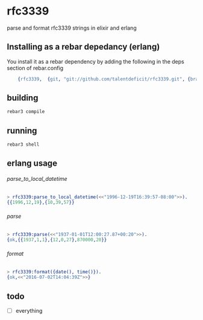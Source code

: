 # rfc3339

parse and format rfc3339 strings in elixir and erlang

## Installing as a rebar depedancy (erlang)

You install it as a rebar dependency by adding the following in the deps section of rebar.config

```erlang
    {rfc3339,  {git, "git://github.com/talentdeficit/rfc3339.git", {branch, master}}}
```
## building

```bash
rebar3 compile
```

## running

```bash
rebar3 shell
```


## erlang usage

###### parse_to_local_datetime

```erlang
> rfc3339:parse_to_local_datetime(<<"1996-12-19T16:39:57-08:00">>).
{{1996,12,19},{10,39,57}}
```

###### parse
```erlang
> rfc3339:parse(<<"1937-01-01T12:00:27.87+00:20">>).
{ok,{{1937,1,1},{12,0,27},870000,20}}
```

###### format
```erlang
> rfc3339:format({date(), time()}).
{ok,<<"2016-07-02T14:04:39Z">>}
```



## todo

-[ ] everything
